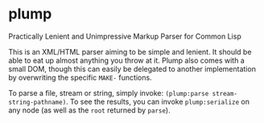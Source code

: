 plump
=====

Practically Lenient and Unimpressive Markup Parser for Common Lisp

This is an XML/HTML parser aiming to be simple and lenient. It should be able to eat up almost anything you throw at it. Plump also comes with a small DOM, though this can easily be delegated to another implementation by overwriting the specific ```MAKE-``` functions.

To parse a file, stream or string, simply invoke: ```(plump:parse stream-string-pathname)```.
To see the results, you can invoke ```plump:serialize``` on any node (as well as the ```root``` returned by ```parse```).
